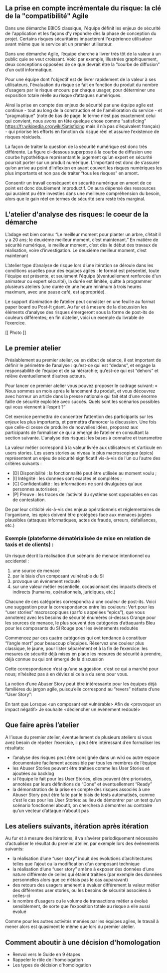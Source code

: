 ## La prise en compte incrémentale du risque: la clé de la "compatibilité" Agile

Dans une démarche EBIOS classique, l'équipe définit les enjeux de sécurité de l'application et les façons d'y répondre dès la phase de conception du projet. Certains risques sécuritaires impacteront l'expérience utilisateur avant même que le service ait un premier utilisateur.

Dans une démarche Agile, l’équipe cherche à livrer très tôt de la valeur à un public quie se veut croissant. Voici par exemple, illustrées graphiquement, deux conceptions opposées de ce que devrait être la “courbe de diffusion” d’un outil informatique.


Pour une équipe dont l'objectif est de livrer rapidement de la valeur à ses utilisateurs, l'évaluation du risque se fait en fonction du produit du nombre d’usagers par le risque encouru par chaque usager, pour déterminer une exposition totale réelle au risque d’attaques numériques.

Ainsi la prise en compte des enjeux de sécurité par une équipe agile est continue - tout au long de la construction et de l'amélioration du service - et "pragmatique" (note de bas de page: le terme n’est pas exactement celui qui convient, nous avons en tête quelque chose comme “satisficing” https://fr.wikipedia.org/wiki/Satisficing mais il n’a pas d’équivalent français) - qui priorise les efforts en fonction du risque réel et assume l’existence de risques résiduels.

La façon de traiter la question de la sécurité numérique est donc très différente. La figure ci-dessous superpose à la courbe de diffusion une courbe hypothétique représentant le jugement qu’un expert en sécurité pourrait porter sur un produit numérique.
L’important est donc de s’assurer qu’on arrive au point d’inflexion en ayant couvert les risques numériques les plus importants et non pas de traiter “tous les risques” en amont.

Consentir un travail conséquent en sécurité numérique en amont de ce point est donc doublement improductif. On aura dépensé des ressources qui auraient pu être investies dans une meilleure compréhension du besoin, alors que le gain réel en termes de sécurité sera resté très marginal.

## L'atelier d'analyse des risques: le coeur de la démarche

L’adage est bien connu: “Le meilleur moment pour planter un arbre, c’était il y a 20 ans; le deuxième meilleur moment, c’est maintenant.” En matière de sécurité numérique, le meilleur moment, c’est dès le début des travaux de réalisation, voire d’investigation. Le deuxième meilleur moment, c’est maintenant

L’atelier type d’analyse de risque lors d’une itération se déroule dans les conditions usuelles
pour des équipes agiles :
le format est présentiel,
toute l'équipe est présente, et seulement l'équipe (éventuellement renforcée d'un animateur ou expert sécurité),
la durée est limitée, quitte à programmer plusieurs ateliers (une durée de une heure minimum à trois heures maximum, avec une pause café, est appropriée).

Le support d’animation de l’atelier peut consister en une feuille au format paper board ou
Post-It géant. Au fur et à mesure de la discussion les éléments d’analyse des risques émergeront sous la forme de post-its de couleurs différentes; en fin d’atelier, voici un exemple du livrable de l’exercice.

[[ Photo ]]
## Le premier atelier

Préalablement au premier atelier, ou en début de séance, il est important de définir le périmètre de l’analyse : qu’est-ce qui est “dedans”, et engage la responsabilité de l’équipe et de sa hiérarchie; qu’est-ce qui est “dehors” et relève éventuellement d’autres acteurs.

Pour lancer ce premier atelier vous pouvez proposer le cadrage suivant: « Nous sommes un mois après le lancement du produit, et vous découvrez avec horreur un article dans la presse nationale qui fait état d’une énorme faille de sécurité exploitée avec succès. Quels sont les scénarios possibles qui vous viennent à l’esprit ?”

Cet exercice permettra de concentrer l’attention des participants sur les enjeux les plus importants, et permettra d’amorcer la discussion. Une fois que celle-ci cesse de produire de nouvelles idées, proposez aux participants de formaliser ce qui a émergé de l’atelier en consultant la section suivante.
L'analyse des risques: les bases à connaitre et transmettre

La valeur métier correspond à la valeur livrée aux utilisateurs et s’articule en users stories. Les users stories au niveau le plus macroscopique (epics) représentent un enjeu de sécurité significatif vis-à-vis de l’un ou l’autre des critères suivants :
-  [D] Disponibilité : la fonctionnalité peut être utilisée au moment voulu ;
-  [I] Intégrité : les données sont exactes et complètes ;
-  [C] Confidentialité : les informations ne sont divulguées qu'aux personnes autorisées ; 
 - [P] Preuve : les traces de l’activité du système sont opposables en cas de contestation.

De par leur criticité vis-à-vis des enjeux opérationnels et réglementaires de l'organisme, les epics doivent être protégées face aux menaces jugées plausibles (attaques informatiques, actes de fraude, erreurs, défaillances, etc.)

### Exemple (plateforme dématérialisée de mise en relation de taxis et de clients) :

Un risque décrit la réalisation d’un scénario de menace intentionnel ou accidentel :
1. une source de menace
2. par le biais d’un composant vulnérable du SI
3. provoque un événement redouté
4. sur une valeur métier essentielle, occasionnant des impacts directs et indirects (humains, opérationnels, juridiques, etc.)

Chacune de ces catégories correspondra à une couleur de post-its. Voici une suggestion pour la correspondance entre les couleurs:
Vert pour les “user stories” macroscopiques (parfois appelées “epics”), que vous annoterez avec les besoins de sécurité énumérés ci-dessus
Orange pour les sources de menace, le plus souvent des catégories d’attaquants
Bleu pour les composants du SI
Rouge pour les événements redoutés

Commencez par ces quatre catégories qui ont tendance à constituer “l’angle mort” pour beaucoup d’équipes. Réservez une couleur plus classique, le jaune, pour lister séparément et à la fin de l’exercice:
les mesures de sécurité déjà mises en place
les mesures de sécurité à prendre, déjà connue ou qui ont émergé de la discussion

Cette correspondance n’est qu’une suggestion, c’est ce qui a marché pour nous; n’hésitez pas à en déviez si cela a du sens pour vous.

La notion d’une Abuser Story peut être intéressante pour les équipes déjà familières du jargon agile, puisqu’elle correspond au “revers” néfaste d’une “User Story”:

En tant que <attaquant>
Lorsque <un composant est vulnérable>
Afin de <provoquer un impact négatif>
Je souhaite <déclencher un événement redouté>

## Que faire après l’atelier

A l’issue du premier atelier, éventuellement de plusieurs ateliers si vous avez besoin de répéter l’exercice, il peut être intéressant d’en formaliser les résultats:

- l’analyse des risques peut être consignée dans un wiki ou autre espace documentaire facilement accessible par tous les membres de l’équipe
- les Abuser Stories peuvent être traitées comme les User Stories et ajoutées au backlog
- si l’équipe le fait pour les User Stories, elles peuvent être priorisées, annotées par leurs définitions de “Done” et éventuellement “Ready”
- la démonstration de la prise en compte des risques associés à une Abuser Story peut être faite par le biais de tests automatisés, comme c’est le cas pour les User Stories: au lieu de démontrer par un test qu’un scénario fonctionnel aboutit, on cherchera à démontrer au contraire qu’un vecteur d’attaque n’aboutit pas

## Les ateliers suivants, itération après itération

Au fur et à mesure des itérations, il va s’avérer périodiquement nécessaire d’actualiser le résultat du premier atelier, par exemple lors des événements suivants:

- la réalisation d’une “user story” induit des évolutions d’architectures telles que l’ajout ou la modification d’un composant technique
- la réalisation d’une “user story” amène à exposer des données d’une nature différente de celles qui étaient traitées (par exemple des données personnelles alors que ce n’étais pas le cas auparavant)
- des retours des usagers amènent à évaluer différement la valeur métier des différentes user stories, ou les besoins de sécurité associées à celles-ci
- le nombre d’usagers ou le volume de transactions métier a évolué sensiblement, de sorte que l’exposition totale au risque a elle aussi évolué

Comme pour les autres activités menées par les équipes agiles, le travail à mener alors est quasiment le même que lors du premier atelier.

## Comment aboutir à une décision d'homologation

- Renvoi vers le Guide en 9 étapes
- Rappeler le rôle de l'homologation
- Les types de décision d'homologation

